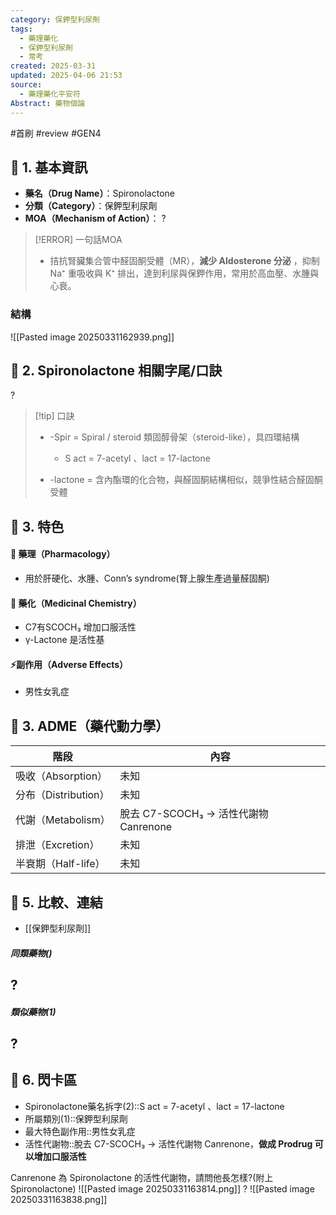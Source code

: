 ```yaml
---
category: 保鉀型利尿劑
tags:
  - 藥理藥化
  - 保鉀型利尿劑
  - 常考
created: 2025-03-31
updated: 2025-04-06 21:53
source:
  - 藥理藥化平安符
Abstract: 藥物個論
---
```


#首刷 #review #GEN4


## 🔹 1. 基本資訊
- **藥名（Drug Name）**：Spironolactone
- **分類（Category）**：保鉀型利尿劑
- **MOA（Mechanism of Action）**：
?
> [!ERROR] 一句話MOA
> - 拮抗腎臟集合管中醛固酮受體（MR），**減少 Aldosterone 分泌** ，抑制 Na⁺ 重吸收與 K⁺ 排出，達到利尿與保鉀作用，常用於高血壓、水腫與心衰。


### 結構
![[Pasted image 20250331162939.png]]



## 🔹 2. Spironolactone 相關字尾/口訣
?
> [!tip] 口訣
> - -Spir = Spiral / steroid 類固醇骨架（steroid-like），具四環結構
> 	- S act = 7-acetyl 、lact = 17-lactone
> 	
> - -lactone = 含內酯環的化合物，與醛固酮結構相似，競爭性結合醛固酮受體

## 🔹 3. 特色
#### 🧪 藥理（Pharmacology）

- 用於肝硬化、水腫、Conn’s syndrome(腎上腺生產過量醛固酮)

#### 🧬 藥化（Medicinal Chemistry）
-  C7有SCOCH₃ 增加口服活性
- γ-Lactone 是活性基



#### ⚡副作用（Adverse Effects）

- 男性女乳症


## 🔹 3. ADME（藥代動力學）
| 階段               | 內容                             |
| ---------------- | ------------------------------ |
| 吸收（Absorption）   | 未知                             |
| 分布（Distribution） | 未知                             |
| 代謝（Metabolism）   | 脫去 C7-SCOCH₃ → 活性代謝物 Canrenone |
| 排泄（Excretion）    | 未知                             |
| 半衰期（Half-life）   | 未知                             |
## 🔹 5. 比較、連結

- [[保鉀型利尿劑]]

##### 同類藥物()
?
- 

##### 類似藥物(1)
?
- 

## 🔹 6. 閃卡區

- Spironolactone藥名拆字(2)::S act = 7-acetyl 、lact = 17-lactone
- 所屬類別(1)::保鉀型利尿劑
- 最大特色副作用::男性女乳症
- 活性代謝物::脫去 C7-SCOCH₃ → 活性代謝物 Canrenone，**做成 Prodrug 可以增加口服活性**


Canrenone 為 Spironolactone 的活性代謝物，請問他長怎樣?(附上Spironolactone)
![[Pasted image 20250331163814.png]]
?
![[Pasted image 20250331163838.png]]
